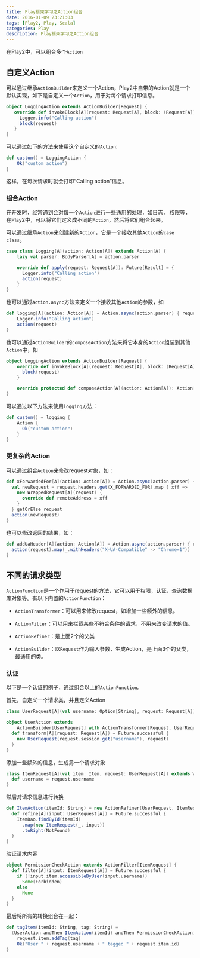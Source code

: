 ```yaml
---
title: Play框架学习之Action组合
date: 2016-01-09 23:21:03
tags: [Play2, Play, Scala]
categories: Play
description: Play框架学习之Action组合
---
```


在Play2中，可以组合多个`Action`

## 自定义Action

可以通过继承`ActionBuilder`来定义一个Action，Play2中自带的Action就是一个默认实现，如下是自定义一个`Action`，用于对每个请求打印信息。

```scala
object LoggingAction extends ActionBuilder[Request] {
   override def invokeBlock[A](request: Request[A], block: (Request[A]) => Future[Result]) = {
     Logger.info("Calling action")
     block(request)
   }
}
```
可以通过如下的方法来使用这个自定义的`Action`:

```scala
def custom() = LoggingAction {
    Ok("custom action")
}
```

这样，在每次请求时就会打印“Calling action”信息。

<!-- more -->

### 组合Action

在开发时，经常遇到会对每一个`Action`进行一些通用的处理，如日志， 权限等，在Play2中，可以将它们定义成不同的`Action`，然后将它们组合起来。

可以通过继承`Action`来创建新的`Action`，它是一个接收其他`Action`的`case class`。

```scala
case class Logging[A](action: Action[A]) extends Action[A] {
    lazy val parser: BodyParser[A] = action.parser

    override def apply(request: Request[A]): Future[Result] = {
      Logger.info("Calling action")
      action(request)
    }
}
```

也可以通过`Action.async`方法来定义一个接收其他`Action`的参数，如

```scala
def logging[A](action: Action[A]) = Action.async(action.parser) { request =>
    Logger.info("Calling action")
    action(request)
}
```

也可以通过`ActionBuilder`的`composeAction`方法来将它本身的`Action`组装到其他`Action`中，如

```scala
object LoggingAction extends ActionBuilder[Request] {
    override def invokeBlock[A](request: Request[A], block: (Request[A]) => Future[Result]) = {
      block(request)
    }

    override protected def composeAction[A](action: Action[A]): Action[A] = Logging[A](action)
}
```
可以通过以下方法来使用`logging`方法：

```scala
def custom() = logging {
    Action {
      Ok("custom action")
    }
}
```

### 更复杂的Action

可以通过组合`Action`来修改request对象，如：

```scala
def xForwardedFor[A](action: Action[A]) = Action.async(action.parser) { request =>
  val newRequest = request.headers.get(X_FORWARDED_FOR).map { xff =>
    new WrappedRequest[A](request) {
      override def remoteAddress = xff
    }
  } getOrElse request
  action(newRequest)
}
```

也可以修改返回的结果，如：

```scala
def addUaHeader[A](action: Action[A]) = Action.async(action.parser) { request =>
  action(request).map(_.withHeaders("X-UA-Compatible" -> "Chrome=1"))
}
```

## 不同的请求类型

`ActionFunction`是一个作用于request的方法，它可以用于权限，认证，查询数据库对象等。有以下内置的`ActionFunction`：

  * `ActionTransformer`：可以用来修改request，如增加一些额外的信息。

  * `ActionFilter`：可以用来拦截某些不符合条件的请求，不用来改变请求的值。

  * `ActionRefiner`：是上面2个的父类

  * `ActionBuilder`：以`Request`作为输入参数，生成Action，是上面3个的父类，最通用的类。


### 认证

以下是一个认证的例子，通过组合以上的`ActionFunction`。

首先，自定义一个请求类，并且定义Action

```scala
class UserRequest[A](val username: Option[String], request: Request[A]) extends WrappedRequest[A](request)

object UserAction extends
    ActionBuilder[UserRequest] with ActionTransformer[Request, UserRequest] {
  def transform[A](request: Request[A]) = Future.successful {
    new UserRequest(request.session.get("username"), request)
  }
}
```

添加一些额外的信息，生成另一个请求对象

```scala
class ItemRequest[A](val item: Item, request: UserRequest[A]) extends WrappedRequest[A](request) {
  def username = request.username
}
```

然后对请求信息进行转换

```scala
def ItemAction(itemId: String) = new ActionRefiner[UserRequest, ItemRequest] {
  def refine[A](input: UserRequest[A]) = Future.successful {
    ItemDao.findById(itemId)
      .map(new ItemRequest(_, input))
      .toRight(NotFound)
  }
}
```

验证请求内容

```scala
object PermissionCheckAction extends ActionFilter[ItemRequest] {
  def filter[A](input: ItemRequest[A]) = Future.successful {
    if (!input.item.accessibleByUser(input.username))
      Some(Forbidden)
    else
      None
  }
}
```

最后将所有的转换组合在一起：

```scala
def tagItem(itemId: String, tag: String) =
  (UserAction andThen ItemAction(itemId) andThen PermissionCheckAction) { request =>
    request.item.addTag(tag)
    Ok("User " + request.username + " tagged " + request.item.id)
}
```

